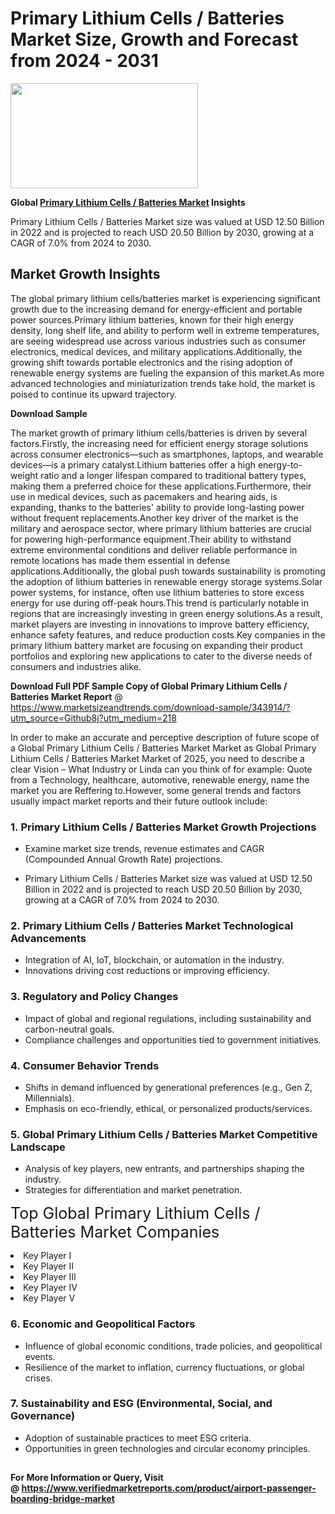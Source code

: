 <H1>Primary Lithium Cells / Batteries Market Size, Growth and Forecast from 2024 - 2031</H1><img class="aligncenter size-medium wp-image-584254" src="https://thirdeyenews.in/wp-content/uploads/2024/09/Global-Market-Research-300x168.jpeg" alt="" width="300" height="168" /><p><strong>Global&nbsp;<a href="https://www.marketsizeandtrends.com/download-sample/343914/?utm_source=Github8j?utm_medium=218">Primary Lithium Cells / Batteries Market</a> Insights</strong></p><p>Primary Lithium Cells / Batteries Market size was valued at USD 12.50 Billion in 2022 and is projected to reach USD 20.50 Billion by 2030, growing at a CAGR of 7.0% from 2024 to 2030.</p><p><h2>Market Growth Insights</h2> <p>The global primary lithium cells/batteries market is experiencing significant growth due to the increasing demand for energy-efficient and portable power sources.Primary lithium batteries, known for their high energy density, long shelf life, and ability to perform well in extreme temperatures, are seeing widespread use across various industries such as consumer electronics, medical devices, and military applications.Additionally, the growing shift towards portable electronics and the rising adoption of renewable energy systems are fueling the expansion of this market.As more advanced technologies and miniaturization trends take hold, the market is poised to continue its upward trajectory.</p> <p><strong>Download Sample</strong></p> <p>The market growth of primary lithium cells/batteries is driven by several factors.Firstly, the increasing need for efficient energy storage solutions across consumer electronics—such as smartphones, laptops, and wearable devices—is a primary catalyst.Lithium batteries offer a high energy-to-weight ratio and a longer lifespan compared to traditional battery types, making them a preferred choice for these applications.Furthermore, their use in medical devices, such as pacemakers and hearing aids, is expanding, thanks to the batteries' ability to provide long-lasting power without frequent replacements.Another key driver of the market is the military and aerospace sector, where primary lithium batteries are crucial for powering high-performance equipment.Their ability to withstand extreme environmental conditions and deliver reliable performance in remote locations has made them essential in defense applications.Additionally, the global push towards sustainability is promoting the adoption of lithium batteries in renewable energy storage systems.Solar power systems, for instance, often use lithium batteries to store excess energy for use during off-peak hours.This trend is particularly notable in regions that are increasingly investing in green energy solutions.As a result, market players are investing in innovations to improve battery efficiency, enhance safety features, and reduce production costs.Key companies in the primary lithium battery market are focusing on expanding their product portfolios and exploring new applications to cater to the diverse needs of consumers and industries alike.<p><span class=""><strong>Download Full PDF Sample Copy of Global Primary Lithium Cells / Batteries Market Report</strong> @ <a href="https://www.marketsizeandtrends.com/download-sample/343914/?utm_source=Github8j?utm_medium=218" target="_blank">https://www.marketsizeandtrends.com/download-sample/343914/?utm_source=Github8j?utm_medium=218</a></span></p><p>In order to make an accurate and perceptive description of future scope of a Global&nbsp;Primary Lithium Cells / Batteries Market Market as Global&nbsp;Primary Lithium Cells / Batteries Market Market of 2025, you need to describe a clear Vision &ndash; What Industry or Linda can you think of for example: Quote from a Technology, healthcare, automotive, renewable energy, name the market you are Reffering to.However, some general trends and factors usually impact market reports and their future outlook include:</p><h3>1.&nbsp;<strong>Primary Lithium Cells / Batteries Market Growth Projections</strong></h3><ul><li>Examine market size trends, revenue estimates and CAGR (Compounded Annual Growth Rate) projections.</li><li><p>Primary Lithium Cells / Batteries Market size was valued at USD 12.50 Billion in 2022 and is projected to reach USD 20.50 Billion by 2030, growing at a CAGR of 7.0% from 2024 to 2030.</p></li></ul><h3>2.&nbsp;<strong>Primary Lithium Cells / Batteries Market Technological Advancements</strong></h3><ul><li>Integration of AI, IoT, blockchain, or automation in the industry.</li><li>Innovations driving cost reductions or improving efficiency.</li></ul><h3>3.&nbsp;<strong>Regulatory and Policy Changes</strong></h3><ul><li>Impact of global and regional regulations, including sustainability and carbon-neutral goals.</li><li>Compliance challenges and opportunities tied to government initiatives.</li></ul><h3>4.&nbsp;<strong>Consumer Behavior Trends</strong></h3><ul><li>Shifts in demand influenced by generational preferences (e.g., Gen Z, Millennials).</li><li>Emphasis on eco-friendly, ethical, or personalized products/services.</li></ul><h3>5.&nbsp;<strong>Global Primary Lithium Cells / Batteries Market Competitive Landscape</strong></h3><ul><li>Analysis of key players, new entrants, and partnerships shaping the industry.</li><li>Strategies for differentiation and market penetration.</li></ul><p data-pm-slice="1 1 []"><span style="color: inherit; font-family: inherit; font-size: 25px;">Top Global Primary Lithium Cells / Batteries Market Companies</span></p><div class="" data-test-id=""><p><li>Key Player I</li><li> Key Player II</li><li> Key Player III</li><li> Key Player IV</li><li> Key Player V</li></p></div><h3>6.&nbsp;<strong>Economic and Geopolitical Factors</strong></h3><ul><li>Influence of global economic conditions, trade policies, and geopolitical events.</li><li>Resilience of the market to inflation, currency fluctuations, or global crises.</li></ul><h3>7.&nbsp;<strong>Sustainability and ESG (Environmental, Social, and Governance)</strong></h3><ul><li>Adoption of sustainable practices to meet ESG criteria.</li><li>Opportunities in green technologies and circular economy principles.</li></ul><h2><strong style="font-size: 14px;">For More Information or Query, Visit @&nbsp;</strong><a style="background-color: #ffffff; font-size: 14px;" href="https://www.marketsizeandtrends.com/report/primary-lithium-cells-batteries-market/" target="_blank">https://www.verifiedmarketreports.com/product/airport-passenger-boarding-bridge-market</a></h2>